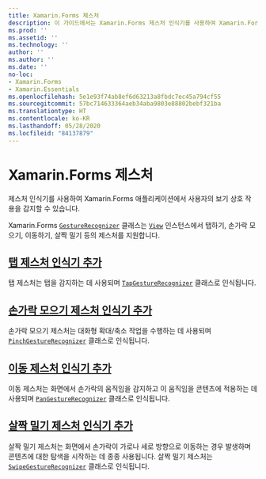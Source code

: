 ```yaml
---
title: Xamarin.Forms 제스처
description: 이 가이드에서는 Xamarin.Forms 제스처 인식기를 사용하여 Xamarin.Forms 애플리케이션에서 사용자의 보기 상호 작용을 감지할 수 있습니다.
ms.prod: ''
ms.assetid: ''
ms.technology: ''
author: ''
ms.author: ''
ms.date: ''
no-loc:
- Xamarin.Forms
- Xamarin.Essentials
ms.openlocfilehash: 5e1e93f74ab8ef6d63213a8fbdc7ec45a794cf55
ms.sourcegitcommit: 57bc714633364aeb34aba9803e88802bebf321ba
ms.translationtype: HT
ms.contentlocale: ko-KR
ms.lasthandoff: 05/28/2020
ms.locfileid: "84137879"
---
```

# <a name="xamarinforms-gestures"></a>Xamarin.Forms 제스처

제스처 인식기를 사용하여 Xamarin.Forms 애플리케이션에서 사용자의 보기 상호 작용을 감지할 수 있습니다.

Xamarin.Forms [`GestureRecognizer`](xref:Xamarin.Forms.GestureRecognizer) 클래스는 [`View`](xref:Xamarin.Forms.View) 인스턴스에서 탭하기, 손가락 모으기, 이동하기, 살짝 밀기 등의 제스처를 지원합니다.

## <a name="adding-a-tap-gesture-recognizer"></a>[탭 제스처 인식기 추가](tap.md)

탭 제스처는 탭을 감지하는 데 사용되며 [`TapGestureRecognizer`](xref:Xamarin.Forms.TapGestureRecognizer) 클래스로 인식됩니다.

## <a name="adding-a-pinch-gesture-recognizer"></a>[손가락 모으기 제스처 인식기 추가](pinch.md)

손가락 모으기 제스처는 대화형 확대/축소 작업을 수행하는 데 사용되며 [`PinchGestureRecognizer`](xref:Xamarin.Forms.PinchGestureRecognizer) 클래스로 인식됩니다.

## <a name="adding-a-pan-gesture-recognizer"></a>[이동 제스처 인식기 추가](pan.md)

이동 제스처는 화면에서 손가락의 움직임을 감지하고 이 움직임을 콘텐츠에 적용하는 데 사용되며 [`PanGestureRecognizer`](xref:Xamarin.Forms.PanGestureRecognizer) 클래스로 인식됩니다.

## <a name="adding-a-swipe-gesture-recognizer"></a>[살짝 밀기 제스처 인식기 추가](swipe.md)

살짝 밀기 제스처는 화면에서 손가락이 가로나 세로 방향으로 이동하는 경우 발생하며 콘텐츠에 대한 탐색을 시작하는 데 종종 사용됩니다. 살짝 밀기 제스처는 [`SwipeGestureRecognizer`](xref:Xamarin.Forms.SwipeGestureRecognizer) 클래스로 인식됩니다.
